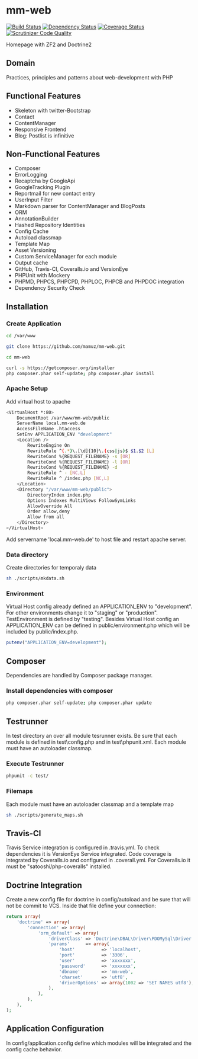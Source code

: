 # mm-web

[![Build Status](https://travis-ci.org/mamuz/mm-web.svg?branch=master)](https://travis-ci.org/mamuz/mm-web)
[![Dependency Status](https://www.versioneye.com/user/projects/53628797fe0d07768b0001e5/badge.png)](https://www.versioneye.com/user/projects/53628797fe0d07768b0001e5)
[![Coverage Status](https://coveralls.io/repos/mamuz/mm-web/badge.png?branch=master)](https://coveralls.io/r/mamuz/mm-web?branch=master)
[![Scrutinizer Code Quality](https://scrutinizer-ci.com/g/mamuz/mm-web/badges/quality-score.png?s=b03a2d5d3c33bcf30edec09a0f7ce9fa5a554df9)](https://scrutinizer-ci.com/g/mamuz/mm-web/)

Homepage with ZF2 and Doctrine2

## Domain

Practices, principles and patterns about web-development with PHP

## Functional Features

- Skeleton with twitter-Bootstrap
- Contact
- ContentManager
- Responsive Frontend
- Blog: Postlist is infinitive

## Non-Functional Features

- Composer
- ErrorLogging
- Recaptcha by GoogleApi
- GoogleTracking Plugin
- Reportmail for new contact entry
- UserInput Filter
- Markdown parser for ContentManager and BlogPosts
- ORM
- AnnotationBuilder
- Hashed Repository Identities
- Config Cache
- Autoload classmap
- Template Map
- Asset Versioning
- Custom ServiceManager for each module
- Output cache
- GitHub, Travis-CI, Coveralls.io and VersionEye
- PHPUnit with Mockery
- PHPMD, PHPCS, PHPCPD, PHPLOC, PHPCB and PHPDOC integration
- Dependency Security Check

## Installation

### Create Application

```sh
cd /var/www
```

```sh
git clone https://github.com/mamuz/mm-web.git
```
```sh
cd mm-web
```
```sh
curl -s https://getcomposer.org/installer
php composer.phar self-update; php composer.phar install
```

### Apache Setup

Add virtual host to apache

```sh
<VirtualHost *:80>
    DocumentRoot /var/www/mm-web/public
    ServerName local.mm-web.de
    AccessFileName .htaccess
    SetEnv APPLICATION_ENV "development"
    <Location />
        RewriteEngine On
        RewriteRule ^(.*)\.[\d]{10}\.(css|js)$ $1.$2 [L]
        RewriteCond %{REQUEST_FILENAME} -s [OR]
        RewriteCond %{REQUEST_FILENAME} -l [OR]
        RewriteCond %{REQUEST_FILENAME} -d
        RewriteRule ^ - [NC,L]
        RewriteRule ^ /index.php [NC,L]
    </Location>
    <Directory "/var/www/mm-web/public">
        DirectoryIndex index.php
        Options Indexes MultiViews FollowSymLinks
        AllowOverride All
        Order allow,deny
        Allow from all
    </Directory>
</VirtualHost>
```

Add servername 'local.mm-web.de' to host file and restart apache server.

### Data directory

Create directories for temporaly data

```sh
sh ./scripts/mkdata.sh
```

### Environment

Virtual Host config already defined an APPLICATION_ENV to "development".
For other environments change it to "staging" or "production".
TestEnvironment is defined by "testing".
Besides Virtual Host config an APPLICATION_ENV can be defined in public/environment.php which will be included
by public/index.php.

```php
putenv("APPLICATION_ENV=development");
```

## Composer

Dependencies are handled by Composer package manager.

### Install dependencies with composer

```sh
php composer.phar self-update; php composer.phar update
```

## Testrunner

In test directory an over all module tesrunner exists.
Be sure that each module is defined in test\config.php and in test\phpunit.xml.
Each module must have an autoloader classmap.

### Execute Testrunner

```sh
phpunit -c test/
```

### Filemaps

Each module must have an autoloader classmap and a template map

```sh
sh ./scripts/generate_maps.sh
```

## Travis-CI

Travis Service integration is configured in .travis.yml.
To check dependencies it is VersionEye Service integrated.
Code coverage is integrated by Coveralls.io and configured in .coverall.yml.
For Coveralls.io it must be "satooshi/php-coveralls" installed.

## Doctrine Integration

Create a new config file for doctrine in config/autoload and be sure that will not be commit to VCS.
Inside that file define your connection:

```php
return array(
    'doctrine' => array(
        'connection' => array(
            'orm_default' => array(
                'driverClass' => 'Doctrine\DBAL\Driver\PDOMySql\Driver',
                'params'      => array(
                    'host'          => 'localhost',
                    'port'          => '3306',
                    'user'          => 'xxxxxxx',
                    'password'      => 'xxxxxxx',
                    'dbname'        => 'mm-web',
                    'charset'       => 'utf8',
                    'driverOptions' => array(1002 => 'SET NAMES utf8'),
                ),
            ),
        ),
    ),
);
```

## Application Configuration

In config/application.config define which modules will be integrated and the config cache behavior.

